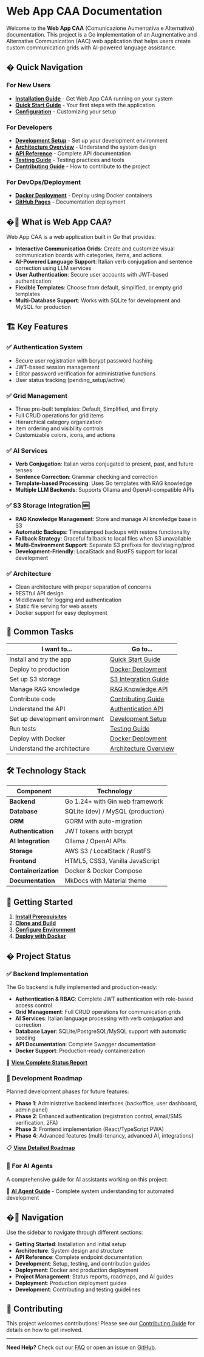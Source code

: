 # Web App CAA Documentation

Welcome to the **Web App CAA** (Comunicazione Aumentativa e Alternativa) documentation. This project is a Go implementation of an Augmentative and Alternative Communication (AAC) web application that helps users create custom communication grids with AI-powered language assistance.

## � Quick Navigation

### For New Users
- **[Installation Guide](getting-started/installation.md)** - Get Web App CAA running on your system
- **[Quick Start Guide](getting-started/quick-start.md)** - Your first steps with the application
- **[Configuration](getting-started/configuration.md)** - Customizing your setup

### For Developers
- **[Development Setup](development/setup.md)** - Set up your development environment
- **[Architecture Overview](architecture/overview.md)** - Understand the system design
- **[API Reference](api/authentication.md)** - Complete API documentation
- **[Testing Guide](development/testing.md)** - Testing practices and tools
- **[Contributing Guide](development/contributing.md)** - How to contribute to the project

### For DevOps/Deployment
- **[Docker Deployment](deployment/docker.md)** - Deploy using Docker containers
- **[GitHub Pages](deployment/github-pages.md)** - Documentation deployment

## �🚀 What is Web App CAA?

Web App CAA is a web application built in Go that provides:

- **Interactive Communication Grids**: Create and customize visual communication boards with categories, items, and actions
- **AI-Powered Language Support**: Italian verb conjugation and sentence correction using LLM services
- **User Authentication**: Secure user accounts with JWT-based authentication
- **Flexible Templates**: Choose from default, simplified, or empty grid templates
- **Multi-Database Support**: Works with SQLite for development and MySQL for production

## 🏗️ Key Features

### ✅ **Authentication System**
- Secure user registration with bcrypt password hashing
- JWT-based session management
- Editor password verification for administrative functions
- User status tracking (pending_setup/active)

### ✅ **Grid Management**
- Three pre-built templates: Default, Simplified, and Empty
- Full CRUD operations for grid items
- Hierarchical category organization
- Item ordering and visibility controls
- Customizable colors, icons, and actions

### ✅ **AI Services**
- **Verb Conjugation**: Italian verbs conjugated to present, past, and future tenses
- **Sentence Correction**: Grammar checking and correction
- **Template-based Processing**: Uses Go templates with RAG knowledge
- **Multiple LLM Backends**: Supports Ollama and OpenAI-compatible APIs

### ✅ **S3 Storage Integration** 🆕
- **RAG Knowledge Management**: Store and manage AI knowledge base in S3
- **Automatic Backups**: Timestamped backups with restore functionality
- **Fallback Strategy**: Graceful fallback to local files when S3 unavailable
- **Multi-Environment Support**: Separate S3 prefixes for dev/staging/prod
- **Development-Friendly**: LocalStack and RustFS support for local development

### ✅ **Architecture**
- Clean architecture with proper separation of concerns
- RESTful API design
- Middleware for logging and authentication
- Static file serving for web assets
- Docker support for easy deployment

## 🎯 Common Tasks

| I want to... | Go to... |
|--------------|----------|
| Install and try the app | [Quick Start Guide](getting-started/quick-start.md) |
| Deploy to production | [Docker Deployment](deployment/docker.md) |
| Set up S3 storage | [S3 Integration Guide](s3-integration.md) |
| Manage RAG knowledge | [RAG Knowledge API](api/rag-knowledge.md) |
| Contribute code | [Contributing Guide](development/contributing.md) |
| Understand the API | [Authentication API](api/authentication.md) |
| Set up development environment | [Development Setup](development/setup.md) |
| Run tests | [Testing Guide](development/testing.md) |
| Deploy with Docker | [Docker Deployment](deployment/docker.md) |
| Understand the architecture | [Architecture Overview](architecture/overview.md) |

## 🛠️ Technology Stack

| Component | Technology |
|-----------|------------|
| **Backend** | Go 1.24+ with Gin web framework |
| **Database** | SQLite (dev) / MySQL (production) |
| **ORM** | GORM with auto-migration |
| **Authentication** | JWT tokens with bcrypt |
| **AI Integration** | Ollama / OpenAI APIs |
| **Storage** | AWS S3 / LocalStack / RustFS |
| **Frontend** | HTML5, CSS3, Vanilla JavaScript |
| **Containerization** | Docker & Docker Compose |
| **Documentation** | MkDocs with Material theme |

## 🎯 Getting Started

1. **[Install Prerequisites](getting-started/installation.md)**
2. **[Clone and Build](getting-started/quick-start.md)**
3. **[Configure Environment](getting-started/configuration.md)**
4. **[Deploy with Docker](deployment/docker.md)**

## � Project Status

### ✅ Backend Implementation
The Go backend is fully implemented and production-ready:
- **Authentication & RBAC**: Complete JWT authentication with role-based access control
- **Grid Management**: Full CRUD operations for communication grids
- **AI Services**: Italian language processing with verb conjugation and correction
- **Database Layer**: SQLite/PostgreSQL/MySQL support with automatic seeding
- **API Documentation**: Complete Swagger documentation
- **Docker Support**: Production-ready containerization

📄 **[View Complete Status Report](status.md)**

### 🚀 Development Roadmap
Planned development phases for future features:
- **Phase 1**: Administrative backend interfaces (backoffice, user dashboard, admin panel)
- **Phase 2**: Enhanced authentication (registration control, email/SMS verification, 2FA)
- **Phase 3**: Frontend implementation (React/TypeScript PWA)
- **Phase 4**: Advanced features (multi-tenancy, advanced AI, integrations)

📋 **[View Detailed Roadmap](roadmap.md)**

### 🤖 For AI Agents
A comprehensive guide for AI assistants working on this project:

🔧 **[AI Agent Guide](ai-agent-guide.md)** - Complete system understanding for automated development

## �📖 Navigation

Use the sidebar to navigate through different sections:

- **Getting Started**: Installation and initial setup
- **Architecture**: System design and structure  
- **API Reference**: Complete endpoint documentation
- **Development**: Setup, testing, and contribution guides
- **Deployment**: Docker and production deployment
- **Project Management**: Status reports, roadmaps, and AI guides
- **Deployment**: Production deployment guides
- **Development**: Contributing and testing guidelines

## 🤝 Contributing

This project welcomes contributions! Please see our [Contributing Guide](development/contributing.md) for details on how to get involved.

---

**Need Help?** Check out our [FAQ](getting-started/installation.md#troubleshooting) or open an issue on [GitHub](https://github.com/dnviti/web-app-CAA/issues).

